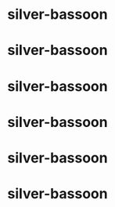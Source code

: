 # silver-bassoon
# silver-bassoon
# silver-bassoon
# silver-bassoon
# silver-bassoon
# silver-bassoon
